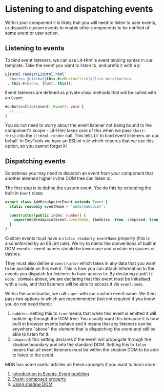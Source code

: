 # Listening to and dispatching events

Within your component it is likely that you will need to listen to user events, or dispatch custom events to enable other components to be notified of some event or user action.

## Listening to events

To bind event listeners, we can use Lit-Html's event binding syntax in our template. Take the event you want to listen to, and prefix it with a `@`:

```ts
LitHtml.render(LitHtml.html`
  <button @click=${this.#onButtonClick}>Click me!</button>
`, this.#shadow, {host: this});
```

Event listeners are defined as private class methods that will be called with an `Event`:

```ts
#onButtonClick(event: Event): void {
  // ...
}
```

You do not need to worry about the event listener not being bound to the component's scope - Lit-Html takes care of this when we pass `{host: this}` into the `LitHtml.render` call. This tells Lit to bind event listeners on our behalf. In DevTools we have an ESLint rule which ensures that we use this option, so you cannot forget it!

## Dispatching events

Sometimes you may need to dispatch an event from your component that another element higher in the DOM tree can listen to.

The first step is to define the custom event. You do this by extending the built in `Event` class:

```ts
export class AddBreakpointEvent extends Event {
  static readonly eventName = 'addbreakpoint';

  constructor(public index: number) {
    super(AddBreakpointEvent.eventName, {bubbles: true, composed: true});
  }
}
```

Custom events must have a `static readonly eventName` property (this is also enforced by an ESLint rule). We try to mimic the conventions of built in DOM events - event names should be lowercase and contain no spaces or dashes.

They must also define a `constructor` which takes in any data that you want to be available on this event. This is how you can attach information to the events you dispatch for listeners to have access to. By declaring a `public node: DOMNode` above, we are declaring that this event must be initialised with a `node`, and that listeners will be able to access it via `event.node`.

Within the constructor, we call `super` with our custom event name. We then pass two options in which are recommended (but not required if you know you do not need them):

1. `bubbles`: setting this to `true` means that when this event is emitted it will bubble up through the DOM tree. You usually want this because it is how built in browser events behave and it means that any listeners can be anywhere "above" the element that is dispatching the event and still be able to listen for it.
2. `composed`: this setting declares if the event will propogate through the shadow boundary and into the standard DOM. Setting this to `false` means that all event listeners must be within the shadow DOM to be able to listen to the event.

MDN has some useful articles on these concepts if you want to learn more:

1. [Introduction to Events: Event bubbling](https://developer.mozilla.org/en-US/docs/Learn/JavaScript/Building_blocks/Events#event_bubbling)
2. [Event: composed property](https://developer.mozilla.org/en-US/docs/Web/API/Event/composed)
3. [Using shadow DOM](https://developer.mozilla.org/en-US/docs/Web/API/Web_components/Using_shadow_DOM)
